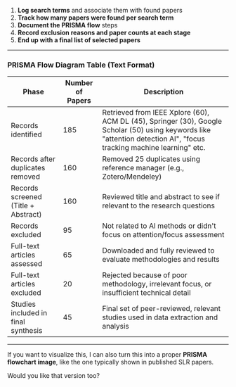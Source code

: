 
1. **Log search terms** and associate them with found papers  
2. **Track how many papers were found per search term**  
3. **Document the PRISMA flow** steps  
4. **Record exclusion reasons and paper counts at each stage**  
5. **End up with a final list of selected papers**

---

### **PRISMA Flow Diagram Table (Text Format)**

| Phase                     | Number of Papers | Description |
|---------------------------|------------------|-------------|
| Records identified        | 185              | Retrieved from IEEE Xplore (60), ACM DL (45), Springer (30), Google Scholar (50) using keywords like "attention detection AI", "focus tracking machine learning" etc. |
| Records after duplicates removed | 160        | Removed 25 duplicates using reference manager (e.g., Zotero/Mendeley) |
| Records screened (Title + Abstract) | 160     | Reviewed title and abstract to see if relevant to the research questions |
| Records excluded          | 95               | Not related to AI methods or didn't focus on attention/focus assessment |
| Full-text articles assessed | 65              | Downloaded and fully reviewed to evaluate methodologies and results |
| Full-text articles excluded | 20             | Rejected because of poor methodology, irrelevant focus, or insufficient technical detail |
| Studies included in final synthesis | 45      | Final set of peer-reviewed, relevant studies used in data extraction and analysis |

---

If you want to visualize this, I can also turn this into a proper **PRISMA flowchart image**, like the one typically shown in published SLR papers.

Would you like that version too?
